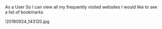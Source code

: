 As a User
So I can view all my frequently visited websites
I would like to see a list of bookmarks

!20180924_143120.jpg
